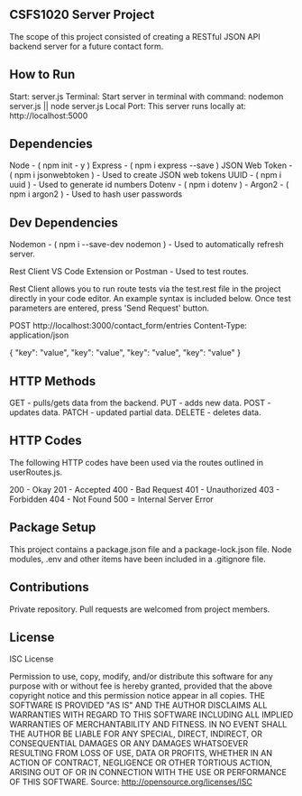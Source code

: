## CSFS1020 Server Project

The scope of this project consisted of creating a RESTful JSON API backend server for a future contact form.

## How to Run

Start: server.js
Terminal: Start server in terminal with command: nodemon server.js || node server.js
Local Port: This server runs locally at: http://localhost:5000

## Dependencies

Node - ( npm init - y )
Express - ( npm i express --save )
JSON Web Token - ( npm i jsonwebtoken ) - Used to create JSON web tokens
UUID - ( npm i uuid ) - Used to generate id numbers
Dotenv - ( npm i dotenv ) -
Argon2 - ( npm i argon2 ) - Used to hash user passwords

## Dev Dependencies

Nodemon - ( npm i --save-dev nodemon ) - Used to automatically refresh server.

Rest Client VS Code Extension or Postman - Used to test routes.

Rest Client allows you to run route tests via the test.rest file in the project directly in your code editor. An example syntax is included below. Once test parameters are entered, press 'Send Request' button.

POST http://localhost:3000/contact_form/entries
Content-Type: application/json

{
"key": "value",
"key": "value",
"key": "value",
"key": "value"
}

## HTTP Methods

GET - pulls/gets data from the backend.
PUT - adds new data.
POST - updates data.
PATCH - updated partial data.
DELETE - deletes data.

## HTTP Codes

The following HTTP codes have been used via the routes outlined in userRoutes.js.

200 - Okay
201 - Accepted
400 - Bad Request
401 - Unauthorized
403 - Forbidden
404 - Not Found
500 = Internal Server Error

## Package Setup

This project contains a package.json file and a package-lock.json file.
Node modules, .env and other items have been included in a .gitignore file.

## Contributions

Private repository. Pull requests are welcomed from project members.

## License

ISC License

Permission to use, copy, modify, and/or distribute this software for any purpose with or without fee is hereby granted, provided that the above copyright notice and this permission notice appear in all copies.
THE SOFTWARE IS PROVIDED "AS IS" AND THE AUTHOR DISCLAIMS ALL WARRANTIES WITH REGARD TO THIS SOFTWARE INCLUDING ALL IMPLIED WARRANTIES OF MERCHANTABILITY AND FITNESS. IN NO EVENT SHALL THE AUTHOR BE LIABLE FOR ANY SPECIAL, DIRECT, INDIRECT, OR CONSEQUENTIAL DAMAGES OR ANY DAMAGES WHATSOEVER RESULTING FROM LOSS OF USE, DATA OR PROFITS, WHETHER IN AN ACTION OF CONTRACT, NEGLIGENCE OR OTHER TORTIOUS ACTION, ARISING OUT OF OR IN CONNECTION WITH THE USE OR PERFORMANCE OF THIS SOFTWARE.
Source: http://opensource.org/licenses/ISC
